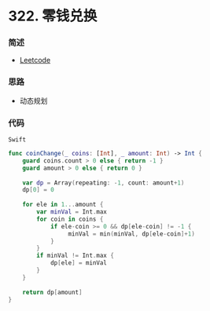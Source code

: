 # 322. 零钱兑换

### 简述

- [Leetcode](https://leetcode-cn.com/problems/coin-change/)

### 思路

- 动态规划

### 代码

`Swift`

```swift
func coinChange(_ coins: [Int], _ amount: Int) -> Int {
    guard coins.count > 0 else { return -1 }
    guard amount > 0 else { return 0 }
    
    var dp = Array(repeating: -1, count: amount+1)
    dp[0] = 0
    
    for ele in 1...amount {
        var minVal = Int.max
        for coin in coins {
            if ele-coin >= 0 && dp[ele-coin] != -1 {
                 minVal = min(minVal, dp[ele-coin]+1)
            }
        }
        if minVal != Int.max {
            dp[ele] = minVal
        }
    }
    
    return dp[amount]
}

```